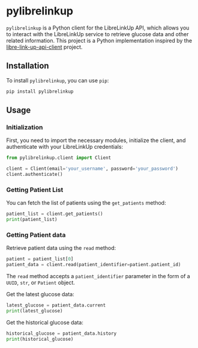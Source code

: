 # pylibrelinkup

`pylibrelinkup` is a Python client for the LibreLinkUp API, which allows you to interact with the LibreLinkUp service to retrieve glucose data and other related information. This project is a Python implementation inspired by the [libre-link-up-api-client](https://github.com/DiaKEM/libre-link-up-api-client) project.

## Installation

To install `pylibrelinkup`, you can use `pip`:

```bash
pip install pylibrelinkup
```

## Usage

### Initialization

First, you need to import the necessary modules, initialize the client, and authenticate with your LibreLinkUp credentials:

```python
from pylibrelinkup.client import Client

client = Client(email='your_username', password='your_password')
client.authenticate()
```

### Getting Patient List

You can fetch the list of patients using the `get_patients` method:

```python
patient_list = client.get_patients()
print(patient_list)
```

### Getting Patient data

Retrieve patient data using the `read` method:

```python
patient = patient_list[0]
patient_data = client.read(patient_identifier=patient.patient_id)
```

The `read` method accepts a `patient_identifier` parameter in the form of a `UUID`, `str`, or `Patient` object.

Get the latest glucose data:

```python
latest_glucose = patient_data.current
print(latest_glucose)
```

Get the historical glucose data:

```python
historical_glucose = patient_data.history
print(historical_glucose)
```
